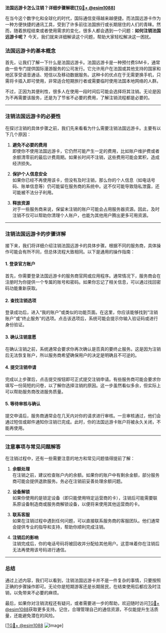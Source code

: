 **法国远游卡怎么注销？详细步骤解密[[TG💪+ @esim1088](https://t.me/s/esim1088)]**

在当今这个数字化和全球化的时代，国际通信变得越来越便捷。而法国远游卡作为一种方便快捷的通讯工具，受到了许多前往法国旅行或长期居住的人们的青睐。然而，随着旅程结束或者使用需求的变化，很多人都会遇到一个问题：**如何注销法国远游卡呢？** 今天，我们就来详细解读这个问题，帮助大家轻松解决这一困扰。

### 法国远游卡的基本概念

首先，让我们了解一下什么是法国远游卡。法国远游卡是一种预付费SIM卡，通常由一些专门提供国际漫游服务的公司发行。它允许用户在法国或其他支持的国家和地区享受语音通话、短信以及移动数据服务。这种卡的优点在于无需更换手机，只需将卡插入即可使用，非常适合短期旅行者或需要临时使用法国本地网络的人群。

不过，正因为其便利性，很多人在使用一段时间后可能会选择将其注销。无论是因为不再需要该服务，还是为了节省不必要的费用，了解注销流程都是必要的。

---

### 注销法国远游卡的必要性

在探讨注销的具体步骤之前，我们先来看看为什么需要注销法国远游卡。主要有以下几个原因：

1. **避免不必要的费用**  
   即使你不使用法国远游卡，它仍然可能产生一定的费用，比如账户维护费或者余额清零前的最后计费周期。如果长时间不注销，这些费用可能会累积，造成经济损失。

2. **保护个人信息安全**  
   如果你已经不再使用该卡，但没有及时注销，那么你的个人信息（如电话号码、账单信息等）仍可能留在服务商的系统中。这不仅可能导致隐私泄露，还可能被不法分子利用。

3. **释放资源**  
   对于一些服务商来说，保留未注销的账户可能会占用服务器资源。因此，及时注销不仅可以帮助你清理个人账户，也能为其他用户腾出更多可用资源。

---

### 注销法国远游卡的步骤详解

接下来，我们将详细介绍注销法国远游卡的具体步骤。根据不同的服务商，具体操作可能会有所不同，但总体流程大致相同。以下是通用的操作指南：

#### 1. 登录官方账户
首先，你需要登录法国远游卡的服务商官网或应用程序。通常情况下，服务商会在注册时为你提供一个专属的账号和密码。如果你忘记了相关信息，可以通过找回密码功能重新获取。

#### 2. 查找注销选项
登录成功后，进入“我的账户”或类似的功能页面。在这里，你应该能够找到“注销账户”或“终止服务”的选项。点击该选项后，系统可能会提示你输入验证码或进行身份验证。

#### 3. 确认注销意愿
在确认注销之前，系统通常会要求你再次确认是否真的要终止服务。这是因为注销后无法恢复账户，所以服务商希望确保用户的决定是明确且不可逆的。

#### 4. 提交注销申请
完成以上步骤后，点击提交按钮即可正式提交注销申请。有些服务商可能会要求你填写一份简短的问卷，以了解你选择注销的原因。这一步虽然看似多余，但实际上可以帮助服务商改进服务质量。

#### 5. 等待审核与确认
提交申请后，服务商通常会在几天内对你的请求进行审核。一旦审核通过，他们会通过短信或邮件通知你注销已完成。此时，你的法国远游卡账户将被永久关闭，不能再使用。

---

### 注意事项与常见问题解答

在注销过程中，还有一些需要注意的地方和常见问题值得提前了解：

1. **余额处理**  
   在注销之前，建议检查账户内的余额。如果你的账户中有剩余金额，部分服务商可能会提供退款服务。务必在注销前妥善处理余额问题。

2. **设备解锁**  
   如果你使用的是锁定设备（即只能使用特定运营商的卡），注销后可能需要联系原设备制造商或服务商解锁设备，以便将来使用其他运营商的卡。

3. **联系客服**  
   如果在注销过程中遇到任何问题，可以直接联系服务商的客服团队。他们通常会提供专业的指导和支持，帮助你顺利完成注销。

4. **注销后的影响**  
   注销完成后，你的电话号码将被回收并分配给其他用户。这意味着你在注销后无法再使用该号码进行通信。

---

### 总结

通过上述内容，我们可以看到，注销法国远游卡并不是一件复杂的事情，只要按照正确的步骤操作即可。无论你是短期游客还是长期居民，在结束使用后都应及时注销，以免带来不必要的麻烦。

最后，如果你对注销流程还有疑问，或者需要进一步的帮助，欢迎随时访问[TG💪+ @esim1088](https://t.me/s/esim1088)获取更多支持。记住，合理管理自己的通信资源，不仅能提升生活质量，还能避免潜在的风险。

[[TG💪+ @esim1088](https://t.me/s/esim1088) ![Image](https://i.postimg.cc/4NQfJmqS/Snipaste-2025-05-13-00-14-12.png)]